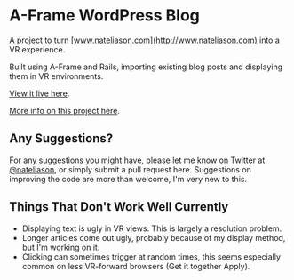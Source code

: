 # A-Frame WordPress Blog

A project to turn [www.nateliason.com](http://www.nateliason.com) into a VR experience.

Built using A-Frame and Rails, importing existing blog posts and displaying them in VR environments.

[View it live here](http://vr.nateliason.com).

[More info on this project here]().  

## Any Suggestions?

For any suggestions you might have, please let me know on Twitter at [@nateliason](http://www.twitter.com/nateliason), or simply submit a pull request here. Suggestions on improving the code are more than welcome, I'm very new to this. 

## Things That Don't Work Well Currently

* Displaying text is ugly in VR views. This is largely a resolution problem.
* Longer articles come out ugly, probably because of my display method, but I'm working on it.
* Clicking can sometimes trigger at random times, this seems especially common on less VR-forward browsers (Get it together Apply).